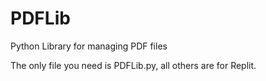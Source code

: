 # PDFLib
Python Library for managing PDF files

The only file you need is PDFLib.py, all others are for Replit.